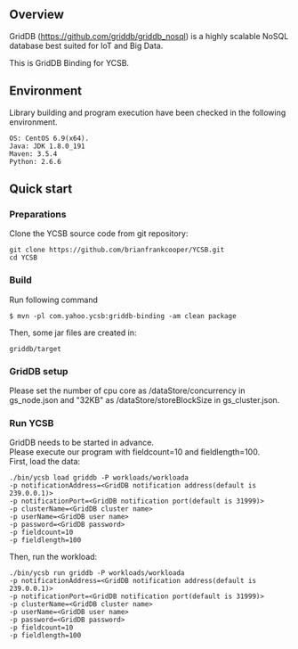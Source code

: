 ## Overview

GridDB (https://github.com/griddb/griddb_nosql) is a highly scalable NoSQL database best suited for IoT and Big Data.  

This is GridDB Binding for YCSB.

## Environment
Library building and program execution have been checked in the following environment.

    OS: CentOS 6.9(x64).
    Java: JDK 1.8.0_191
    Maven: 3.5.4
    Python: 2.6.6

## Quick start

### Preparations

Clone the YCSB source code from git repository:

    git clone https://github.com/brianfrankcooper/YCSB.git
    cd YCSB

### Build

Run following command

    $ mvn -pl com.yahoo.ycsb:griddb-binding -am clean package

Then, some jar files are created in:

    griddb/target

### GridDB setup

Please set the number of cpu core as /dataStore/concurrency in gs_node.json and "32KB" as /dataStore/storeBlockSize in gs_cluster.json.

### Run YCSB

GridDB needs to be started in advance.  
Please execute our program with fieldcount=10 and fieldlength=100.  
First, load the data:

    ./bin/ycsb load griddb -P workloads/workloada
    -p notificationAddress=<GridDB notification address(default is 239.0.0.1)>
    -p notificationPort=<GridDB notification port(default is 31999)>
    -p clusterName=<GridDB cluster name>
    -p userName=<GridDB user name>
    -p password=<GridDB password>
    -p fieldcount=10
    -p fieldlength=100

Then, run the workload:

    ./bin/ycsb run griddb -P workloads/workloada
    -p notificationAddress=<GridDB notification address(default is 239.0.0.1)>
    -p notificationPort=<GridDB notification port(default is 31999)>
    -p clusterName=<GridDB cluster name>
    -p userName=<GridDB user name>
    -p password=<GridDB password>
    -p fieldcount=10
    -p fieldlength=100

